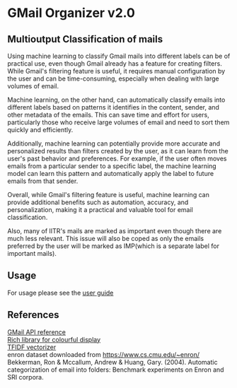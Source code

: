 # GMail Organizer v2.0

## Multioutput Classification of mails

Using machine learning to classify Gmail mails into different labels can be of practical use, even though Gmail already has a feature for creating filters. While Gmail's filtering feature is useful, it requires manual configuration by the user and can be time-consuming, especially when dealing with large volumes of email.

Machine learning, on the other hand, can automatically classify emails into different labels based on patterns it identifies in the content, sender, and other metadata of the emails. This can save time and effort for users, particularly those who receive large volumes of email and need to sort them quickly and efficiently.

Additionally, machine learning can potentially provide more accurate and personalized results than filters created by the user, as it can learn from the user's past behavior and preferences. For example, if the user often moves emails from a particular sender to a specific label, the machine learning model can learn this pattern and automatically apply the label to future emails from that sender.

Overall, while Gmail's filtering feature is useful, machine learning can provide additional benefits such as automation, accuracy, and personalization, making it a practical and valuable tool for email classification.

Also, many of IITR's mails are marked as important even though there are much less relevant. This issue will also be coped as only the emails preferred by the user will be marked as IMP(which is a separate label for important mails).

## Usage

For usage please see the [user guide](USER_GUIDE.md)

## References
[GMail API reference](https://developers.google.com/gmail/api/reference/rest/v1/users.messages)\
[Rich library for colourful display](https://rich.readthedocs.io/en/stable/console.html)\
[TFIDF vectorizer](https://scikit-learn.org/stable/modules/generated/sklearn.feature_extraction.text.TfidfVectorizer.html)\
enron dataset downloaded from https://www.cs.cmu.edu/~enron/ \
Bekkerman, Ron & Mccallum, Andrew & Huang, Gary. (2004). Automatic categorization of email into folders: Benchmark experiments on Enron and SRI corpora. 